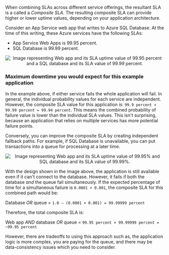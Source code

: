 
When combining SLAs across different service offerings, the resultant SLA is a called a *Composite SLA*. The resulting composite SLA can provide higher or lower uptime values, depending on your application architecture.

Consider an App Service web app that writes to Azure SQL Database. At the time of this writing, these Azure services have the following SLAs:

- App Service Web Apps is 99.95 percent.
- SQL Database is 99.99 percent.

<p style="text-align:center;"><img src="../Linked_Image_Files/0405-sla-compositesla1.png" alt="Image representing Web app and its SLA uptime value of 99.95 percent and a SQL database and its SLA value of 99.99 percent."></p>

### Maximum downtime you would expect for this example application

In the example above, if either service fails the whole application will fail. In general, the individual probability values for each service are independent. However, the composite SLA value for this application is: `99.9 percent × 99.99 percent = 99.94 percent`. This means the combined probability of failure value is lower than the individual SLA values. This isn't surprising, because an application that relies on multiple services has more potential failure points.

Conversely, you can improve the composite SLA by creating independent fallback paths. For example, if SQL Database is unavailable, you can put transactions into a queue for processing at a later time.

<p style="text-align:center;"><img src="../Linked_Image_Files/0405-sla-compositesla2.png" alt="Image representing Web app and its SLA uptime value of 99.95% and SQL database and its SLA value of 99.99%."></p>

With the design shown in the image above, the application is still available even if it can't connect to the database. However, it fails if both the database *and* the queue fail simultaneously. If the expected percentage of time for a simultaneous failure is `0.0001 × 0.001`, the composite SLA for this combined path would be:

Database *OR* queue = `1.0 − (0.0001 × 0.001) = 99.99999 percent`

Therefore, the total composite SLA is:

Web app *AND* database *OR* queue = `99.95 percent × 99.99999 percent = ~99.95 percent`

However, there are tradeoffs to using this approach such as, the application logic is more complex, you are paying for the queue, and there may be data-consistency issues which you need to consider.
